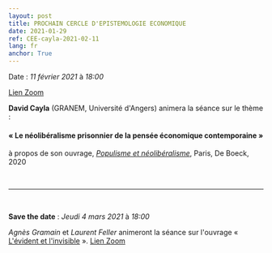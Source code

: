 ```yaml
---
layout: post
title: PROCHAIN CERCLE D'EPISTEMOLOGIE ECONOMIQUE
date: 2021-01-29
ref: CEE-cayla-2021-02-11
lang: fr
anchor: True
---
```


<i class="fas fa-table"></i> Date : _11 février 2021_ à _18:00_

<i class="fas fa-map-marked"></i> [Lien Zoom](https://zoom.univ-paris1.fr/j/95996963723?pwd=T1BDTllzTmp6R05xOWZ6RFpZWjBWUT09)

**David Cayla** (GRANEM, Université d'Angers) animera la séance sur le thème :

#### « Le néolibéralisme prisonnier de la pensée économique contemporaine »

à propos de son ouvrage,  [*Populisme et néolibéralisme*](https://www.deboecksuperieur.com/ouvrage/9782807328839-populisme-et-neoliberalisme), Paris, De Boeck, 2020

<!--more-->

<br>
<hr />
<br>

**Save the date** : _Jeudi 4 mars 2021_ à _18:00_

_Agnès Gramain_ et _Laurent Feller_ animeront la séance sur l'ouvrage « [L'évident et l'invisible](http://www.editionsdelasorbonne.fr/en/livre/?GCOI=28405100304930) ». [Lien Zoom](https://zoom.univ-paris1.fr/j/92828270692?pwd=RjZOb3JvUWRBQiswWlFkc2Q0b0RQQT09)
